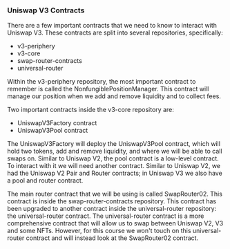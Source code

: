### Uniswap V3 Contracts

There are a few important contracts that we need to know to interact with Uniswap V3. These contracts are split into several repositories, specifically:
* v3-periphery
* v3-core
* swap-router-contracts
* universal-router

Within the v3-periphery repository, the most important contract to remember is called the NonfungiblePositionManager. This contract will manage our position when we add and remove liquidity and to collect fees.

Two important contracts inside the v3-core repository are:
* UniswapV3Factory contract
* UniswapV3Pool contract

The UniswapV3Factory will deploy the UniswapV3Pool contract, which will hold two tokens, add and remove liquidity, and where we will be able to call swaps on. Similar to Uniswap V2, the pool contract is a low-level contract. To interact with it we will need another contract. Similar to Uniswap V2, we had the Uniswap V2 Pair and Router contracts; in Uniswap V3 we also have a pool and router contract.

The main router contract that we will be using is called SwapRouter02. This contract is inside the swap-router-contracts repository. This contract has been upgraded to another contract inside the universal-router repository: the universal-router contract. The universal-router contract is a more comprehensive contract that will allow us to swap between Uniswap V2, V3 and some NFTs. However, for this course we won't touch on this universal-router contract and will instead look at the SwapRouter02 contract.
